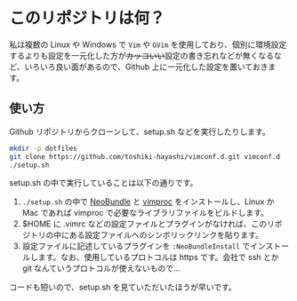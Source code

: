 このリポジトリは何？
====================

私は複数の Linux や Windows で `Vim` や `GVim` を使用しており、個別に環境設定するよりも設定を一元化した方が<del>カッコいい</del>設定の書き忘れなどが無くなるなど、いろいろ良い面があるので、Github 上に一元化した設定を置いておきます。

使い方
------

Github リポジトリからクローンして、setup.sh などを実行したりします。

```bash
mkdir -p dotfiles
git clone https://github.com/toshiki-hayashi/vimconf.d.git vimconf.d
./setup.sh
```

setup.sh の中で実行していることは以下の通りです。

1. `./setup.sh` の中で [NeoBundle](https://github.com/Shougo/neobundle.vim/) と [vimproc](https://github.com/Shougo/vimproc/) をインストールし、Linux か Mac であれば vimproc で必要なライブラリファイルをビルドします。
2. $HOME に .vimrc などの設定ファイルとプラグインがなければ、このリポジトリの中にある設定ファイルへのシンボリックリンクを貼ります。
3. 設定ファイルに記述しているプラグインを `:NeoBundleInstall` でインストールします。なお、使用しているプロトコルは https です。会社で ssh とか git なんていうプロトコルが使えないもので…

コードも短いので、setup.sh を見ていただいたほうが早いです。
